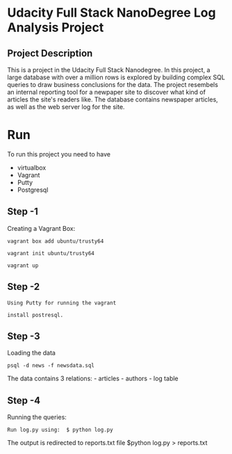 # Udacity Full Stack NanoDegree Log Analysis Project
## Project Description
This is a project in the Udacity Full Stack Nanodegree. In this project, a large database with over a million rows is explored by building complex SQL queries to draw business conclusions for the data. The project resembels an internal reporting tool for a newpaper site to discover what kind of articles the site's readers like. The database contains newspaper articles, as well as the web server log for the site.

# Run
To run this project you need to have 
- virtualbox
- Vagrant
- Putty
- Postgresql

## Step -1
Creating a Vagrant Box:
    
    vagrant box add ubuntu/trusty64
   
    vagrant init ubuntu/trusty64
   
    vagrant up

## Step -2

    Using Putty for running the vagrant

    install postresql.
    
## Step -3
Loading the data
    
    psql -d news -f newsdata.sql
    
The data contains 3 relations:
    - articles
    - authors
    - log table

## Step -4
Running the queries:

    Run log.py using:  $ python log.py 
 
The output is redirected to reports.txt file
    $python log.py > reports.txt
    
    
